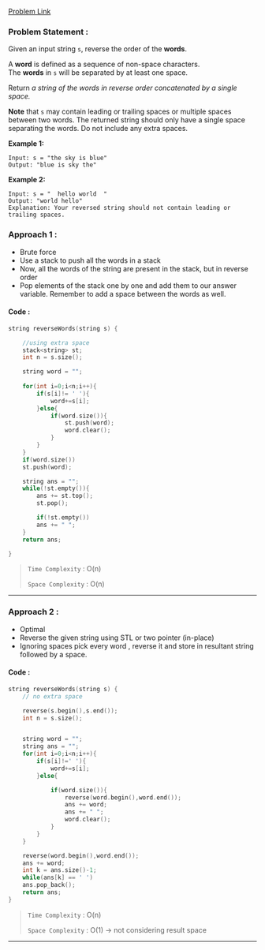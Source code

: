 [Problem Link](https://leetcode.com/problems/reverse-words-in-a-string/)
### Problem Statement : 

Given an input string `s`, reverse the order of the **words**.

A **word** is defined as a sequence of non-space characters. The **words** in `s` will be separated by at least one space.

Return _a string of the words in reverse order concatenated by a single space._

**Note** that `s` may contain leading or trailing spaces or multiple spaces between two words. The returned string should only have a single space separating the words. Do not include any extra spaces.

**Example 1:**

```
Input: s = "the sky is blue"
Output: "blue is sky the"
```

**Example 2:**

```
Input: s = "  hello world  "
Output: "world hello"
Explanation: Your reversed string should not contain leading or trailing spaces.
```

### Approach 1 :
- Brute force
- Use a stack to push all the words in a stack
- Now, all the words of the string are present in the stack, but in reverse order
- Pop elements of the stack one by one and add them to our answer variable. Remember to add a space between the words as well.

#### Code :


``` cpp
string reverseWords(string s) {

	//using extra space
	stack<string> st;
	int n = s.size();

	string word = "";
	
	for(int i=0;i<n;i++){
		if(s[i]!= ' '){
			word+=s[i];
		}else{
			if(word.size()){
				st.push(word);
				word.clear();
			}
		}
	}
	if(word.size())
	st.push(word);

	string ans = "";
	while(!st.empty()){
		ans += st.top();
		st.pop();

		if(!st.empty())
		ans += " ";
	}
	return ans;

}

```

> `Time Complexity` : O(n)
> 
> `Space Complexity` : O(n) 


---

###  Approach 2 :

- Optimal
- Reverse the given string using STL or two pointer (in-place)
- Ignoring spaces pick every word , reverse it and store in resultant string followed by a space.

#### Code :

```cpp
string reverseWords(string s) {
	// no extra space

	reverse(s.begin(),s.end());
	int n = s.size();


	string word = "";
	string ans = "";
	for(int i=0;i<n;i++){
		if(s[i]!=' '){
			word+=s[i];
		}else{

			if(word.size()){
				reverse(word.begin(),word.end());
				ans += word;
				ans += " ";
				word.clear();
			}
		}
	}

	reverse(word.begin(),word.end());
	ans += word;
	int k = ans.size()-1;
	while(ans[k] == ' ')
	ans.pop_back();
	return ans;
}
```


> `Time Complexity` : O(n) 
> 
> `Space Complexity` : O(1) -> not considering result space

---
